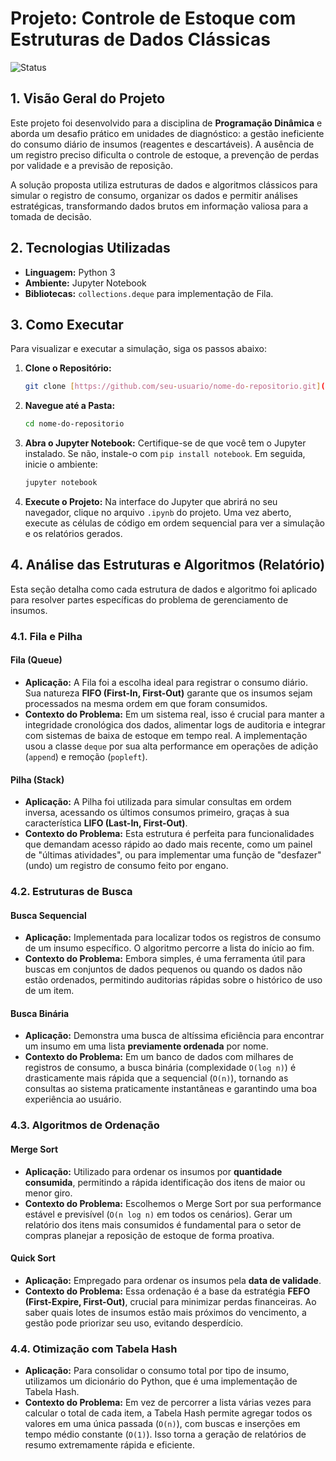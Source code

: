 # Projeto: Controle de Estoque com Estruturas de Dados Clássicas

![Status](https://img.shields.io/badge/Status-Concluído-brightgreen)

## 1. Visão Geral do Projeto

Este projeto foi desenvolvido para a disciplina de **Programação Dinâmica** e aborda um desafio prático em unidades de diagnóstico: a gestão ineficiente do consumo diário de insumos (reagentes e descartáveis). A ausência de um registro preciso dificulta o controle de estoque, a prevenção de perdas por validade e a previsão de reposição.

A solução proposta utiliza estruturas de dados e algoritmos clássicos para simular o registro de consumo, organizar os dados e permitir análises estratégicas, transformando dados brutos em informação valiosa para a tomada de decisão.

## 2. Tecnologias Utilizadas

* **Linguagem:** Python 3
* **Ambiente:** Jupyter Notebook
* **Bibliotecas:** `collections.deque` para implementação de Fila.

## 3. Como Executar

Para visualizar e executar a simulação, siga os passos abaixo:

1.  **Clone o Repositório:**
    ```bash
    git clone [https://github.com/seu-usuario/nome-do-repositorio.git](https://github.com/seu-usuario/nome-do-repositorio.git)
    ```
2.  **Navegue até a Pasta:**
    ```bash
    cd nome-do-repositorio
    ```
3.  **Abra o Jupyter Notebook:** Certifique-se de que você tem o Jupyter instalado. Se não, instale-o com `pip install notebook`. Em seguida, inicie o ambiente:
    ```bash
    jupyter notebook
    ```
4.  **Execute o Projeto:** Na interface do Jupyter que abrirá no seu navegador, clique no arquivo `.ipynb` do projeto. Uma vez aberto, execute as células de código em ordem sequencial para ver a simulação e os relatórios gerados.

## 4. Análise das Estruturas e Algoritmos (Relatório)

Esta seção detalha como cada estrutura de dados e algoritmo foi aplicado para resolver partes específicas do problema de gerenciamento de insumos.

### 4.1. Fila e Pilha

#### **Fila (Queue)**

* **Aplicação:** A Fila foi a escolha ideal para registrar o consumo diário. Sua natureza **FIFO (First-In, First-Out)** garante que os insumos sejam processados na mesma ordem em que foram consumidos.
* **Contexto do Problema:** Em um sistema real, isso é crucial para manter a integridade cronológica dos dados, alimentar logs de auditoria e integrar com sistemas de baixa de estoque em tempo real. A implementação usou a classe `deque` por sua alta performance em operações de adição (`append`) e remoção (`popleft`).

#### **Pilha (Stack)**

* **Aplicação:** A Pilha foi utilizada para simular consultas em ordem inversa, acessando os últimos consumos primeiro, graças à sua característica **LIFO (Last-In, First-Out)**.
* **Contexto do Problema:** Esta estrutura é perfeita para funcionalidades que demandam acesso rápido ao dado mais recente, como um painel de "últimas atividades", ou para implementar uma função de "desfazer" (undo) um registro de consumo feito por engano.

### 4.2. Estruturas de Busca

#### **Busca Sequencial**

* **Aplicação:** Implementada para localizar todos os registros de consumo de um insumo específico. O algoritmo percorre a lista do início ao fim.
* **Contexto do Problema:** Embora simples, é uma ferramenta útil para buscas em conjuntos de dados pequenos ou quando os dados não estão ordenados, permitindo auditorias rápidas sobre o histórico de uso de um item.

#### **Busca Binária**

* **Aplicação:** Demonstra uma busca de altíssima eficiência para encontrar um insumo em uma lista **previamente ordenada** por nome.
* **Contexto do Problema:** Em um banco de dados com milhares de registros de consumo, a busca binária (complexidade `O(log n)`) é drasticamente mais rápida que a sequencial (`O(n)`), tornando as consultas ao sistema praticamente instantâneas e garantindo uma boa experiência ao usuário.

### 4.3. Algoritmos de Ordenação

#### **Merge Sort**

* **Aplicação:** Utilizado para ordenar os insumos por **quantidade consumida**, permitindo a rápida identificação dos itens de maior ou menor giro.
* **Contexto do Problema:** Escolhemos o Merge Sort por sua performance estável e previsível (`O(n log n)` em todos os cenários). Gerar um relatório dos itens mais consumidos é fundamental para o setor de compras planejar a reposição de estoque de forma proativa.

#### **Quick Sort**

* **Aplicação:** Empregado para ordenar os insumos pela **data de validade**.
* **Contexto do Problema:** Essa ordenação é a base da estratégia **FEFO (First-Expire, First-Out)**, crucial para minimizar perdas financeiras. Ao saber quais lotes de insumos estão mais próximos do vencimento, a gestão pode priorizar seu uso, evitando desperdício.

### 4.4. Otimização com Tabela Hash

* **Aplicação:** Para consolidar o consumo total por tipo de insumo, utilizamos um dicionário do Python, que é uma implementação de Tabela Hash.
* **Contexto do Problema:** Em vez de percorrer a lista várias vezes para calcular o total de cada item, a Tabela Hash permite agregar todos os valores em uma única passada (`O(n)`), com buscas e inserções em tempo médio constante (`O(1)`). Isso torna a geração de relatórios de resumo extremamente rápida e eficiente.
